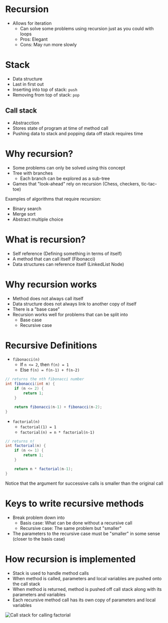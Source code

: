 # Recursion

- Allows for iteration
  - Can solve some problems using recursion just as you could with loops
  - Pros: Elegant
  - Cons: May run more slowly

# Stack

- Data structure
- Last in first out
- Inserting into top of stack: `push`
- Removing from top of stack: `pop`

## Call stack

- Abstracction
- Stores state of program at time of method call
- Pushing data to stack and popping data off stack requires time

# Why recursion?

- Some problems can only be solved using this concept
- Tree with branches
  - Each branch can be explored as a sub-tree
- Games that "look-ahead" rely on recursion (Chess, checkers, tic-tac-toe)

Examples of algorithms that require recursion:

- Binary search
- Merge sort
- Abstract multiple choice

# What is recursion?

- Self reference (Defining something in terms of itself)
- A method that can call itself (Fibonacci)
- Data structures can reference itself (LinkedList Node)

# Why recursion works

- Method does not always call itself
- Data structure does not always link to another copy of itself
- There is a "base case"
- Recursion works well for problems that can be split into
  - Base case
  - Recursive case

# Recursive Definitions

- `fibonacci(n)`
  - If `n <= 2`, then `f(n) = 1`
  - Else `f(n) = f(n-1) + f(n-2)`

```java
// returns the nth fibonacci number
int fibonacci(int n) {
    if (n <= 2) {
        return 1;
    }

    return fibonacci(n-1) + fibonacci(n-2);
}
```

- `factorial(n)`
  - `factorial(1) = 1`
  - `factorial(n) = n * factorial(n-1)`

```java
// returns n!
int factorial(n) {
    if (n <= 1) {
        return 1;
    }

    return n * factorial(n-1);
}
```

Notice that the argument for successive calls is smaller than the original call

# Keys to write recursive methods

- Break problem down into
  - Basis case: What can be done without a recursive call
  - Recursive case: The same problem but "smaller"
- The parameters to the recursive case must be "smaller" in some sense (closer to the basis case)

# How recursion is implemented

- Stack is used to handle method calls
- When method is called, parameters and local variables are pushed onto the call stack
- When method is returned, method is pushed off call stack along with its parameters and variables
- Each recursive method call has its own copy of parameters and local variables

![Call stack for calling factorial](https://i.stack.imgur.com/PK6Ht.png)

